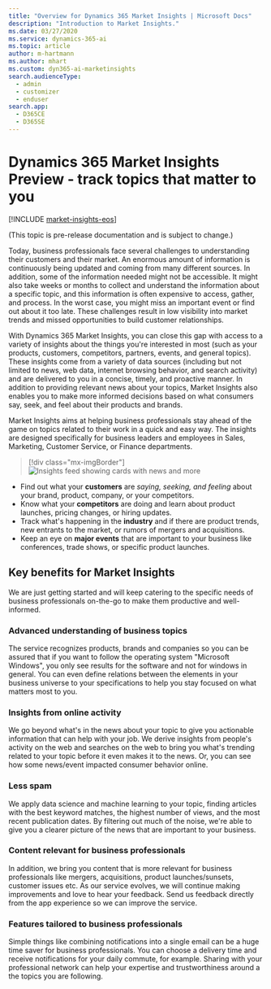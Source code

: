 ```yaml
---
title: "Overview for Dynamics 365 Market Insights | Microsoft Docs"
description: "Introduction to Market Insights."
ms.date: 03/27/2020
ms.service: dynamics-365-ai
ms.topic: article
author: m-hartmann
ms.author: mhart
ms.custom: dyn365-ai-marketinsights
search.audienceType: 
  - admin
  - customizer
  - enduser
search.app: 
  - D365CE
  - D365SE
---
```


# Dynamics 365 Market Insights Preview - track topics that matter to you

[!INCLUDE [market-insights-eos](../includes/market-insights-eos.md)]

(This topic is pre-release documentation and is subject to change.)

Today, business professionals face several challenges to understanding their customers and their market. An enormous amount of information is continuously being updated and coming from many different sources. In addition, some of the information needed might not be accessible. It might also take weeks or months to collect and understand the information about a specific topic, and this information is often expensive to access, gather, and process. In the worst case, you might miss an important event or find out about it too late. These challenges result in low visibility into market trends and missed opportunities to build customer relationships.

With Dynamics 365 Market Insights, you can close this gap with access to a variety of insights about the things you're interested in most (such as your products, customers, competitors, partners, events, and general topics). These insights come from a variety of data sources (including but not limited to news, web data, internet browsing behavior, and search activity) and are delivered to you in a concise, timely, and proactive manner. In addition to providing relevant news about your topics, Market Insights also enables you to make more informed decisions based on what consumers say, seek, and feel about their products and brands.

Market Insights aims at helping business professionals stay ahead of the game on topics related to their work in a quick and easy way. The insights are designed specifically for business leaders and employees in Sales, Marketing, Customer Service, or Finance departments.

> [!div class="mx-imgBorder"]
> ![Insights feed showing cards with news and more](media/feed-view.png)

- Find out what your **customers** are *saying, seeking, and feeling* about your brand, product, company, or your competitors.
- Know what your **competitors** are doing and learn about product launches, pricing changes, or hiring updates.
- Track what's happening in the **industry** and if there are product trends, new entrants to the market, or rumors of mergers and acquisitions.
- Keep an eye on **major events** that are important to your business like conferences, trade shows, or specific product launches.

## Key benefits for Market Insights

We are just getting started and will keep catering to the specific needs of business professionals on-the-go to make them productive and well-informed.

### Advanced understanding of business topics

The service recognizes products, brands and companies so you can be assured that if you want to follow the operating system "Microsoft Windows", you only see results for the software and not for windows in general. You can even define relations between the elements in your business universe to your specifications to help you stay focused on what matters most to you.

### Insights from online activity

We go beyond what's in the news about your topic to give you actionable information that can help with your job. We derive insights from people's activity on the web and searches on the web to bring you what's trending related to your topic before it even makes it to the news. Or, you can see how some news/event impacted consumer behavior online.

### Less spam

We apply data science and machine learning to your topic, finding articles with the best keyword matches, the highest number of views, and the most recent publication dates. By filtering out much of the noise, we're able to give you a clearer picture of the news that are important to your business.

### Content relevant for business professionals

In addition, we bring you content that is more relevant for business professionals like mergers, acquisitions, product launches/sunsets, customer issues etc. As our service evolves, we will continue making improvements and love to hear your feedback. Send us feedback directly from the app experience so we can improve the service.

### Features tailored to business professionals

Simple things like combining notifications into a single email can be a huge time saver for business professionals. You can choose a delivery time and receive notifications for your daily commute, for example. Sharing with your professional network can help your expertise and trustworthiness around a the topics you are following.

